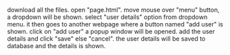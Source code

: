 download all the files.
open "page.html".
move mouse over "menu" button, a dropdown will be shown.
select "user details" option from dropdown menu.
it then goes to another webpage where a button named "add user" is shown.
click on "add user" a popup window will be opened.
add the user details and click "save" else "cancel".
the user details will be saved to database and the details is shown.
